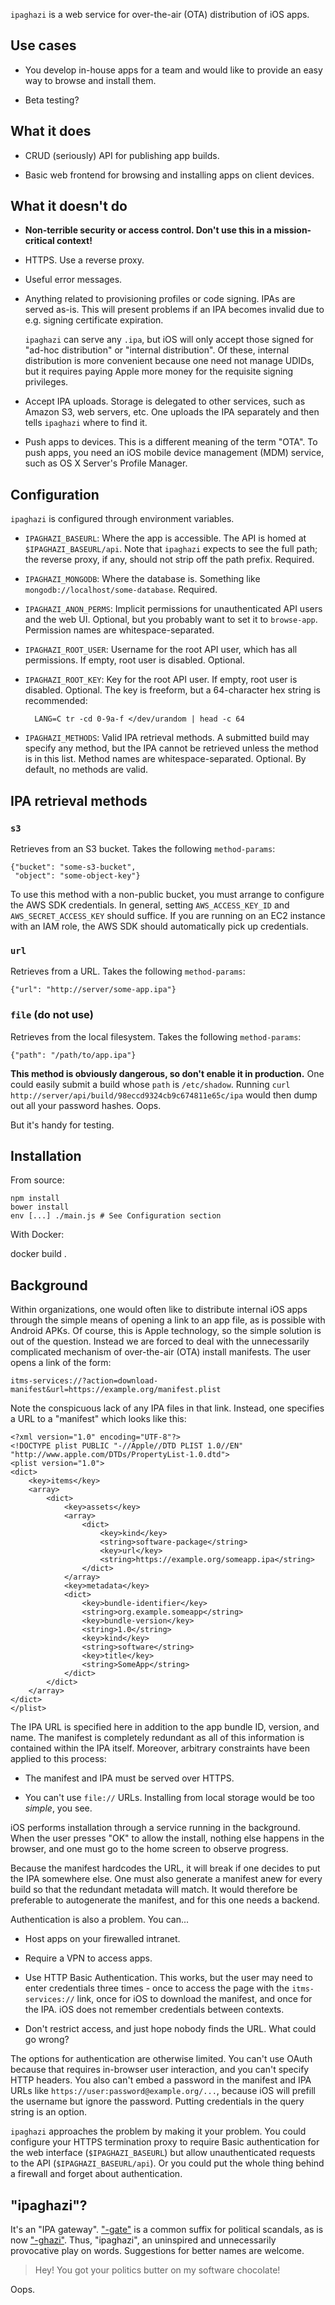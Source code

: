 `ipaghazi` is a web service for over-the-air (OTA) distribution of iOS apps.

## Use cases

- You develop in-house apps for a team and would like to provide an easy way to
  browse and install them.

- Beta testing?

## What it does

- CRUD (seriously) API for publishing app builds.

- Basic web frontend for browsing and installing apps on client devices.

## What it doesn't do

- **Non-terrible security or access control. Don't use this in a mission-critical
  context!**

- HTTPS. Use a reverse proxy.

- Useful error messages.

- Anything related to provisioning profiles or code signing. IPAs are served
  as-is. This will present problems if an IPA becomes invalid due to e.g.
  signing certificate expiration.

  `ipaghazi` can serve any `.ipa`, but iOS will only accept those signed for
  "ad-hoc distribution" or "internal distribution". Of these, internal
  distribution is more convenient because one need not manage UDIDs, but it
  requires paying Apple more money for the requisite signing privileges.

- Accept IPA uploads. Storage is delegated to other services, such as Amazon S3,
  web servers, etc. One uploads the IPA separately and then tells `ipaghazi`
  where to find it.

- Push apps to devices. This is a different meaning of the term "OTA". To push
  apps, you need an iOS mobile device management (MDM) service, such as OS X
  Server's Profile Manager.

## Configuration

`ipaghazi` is configured through environment variables.

- `IPAGHAZI_BASEURL`: Where the app is accessible. The API is homed at
  `$IPAGHAZI_BASEURL/api`. Note that `ipaghazi` expects to see the full path;
  the reverse proxy, if any, should not strip off the path prefix. Required.

- `IPAGHAZI_MONGODB`: Where the database is. Something like
  `mongodb://localhost/some-database`. Required.

- `IPAGHAZI_ANON_PERMS`: Implicit permissions for unauthenticated API users and
  the web UI. Optional, but you probably want to set it to `browse-app`.
  Permission names are whitespace-separated.

- `IPAGHAZI_ROOT_USER`: Username for the root API user, which has all
  permissions. If empty, root user is disabled. Optional.

- `IPAGHAZI_ROOT_KEY`: Key for the root API user. If empty, root user is
  disabled. Optional. The key is freeform, but a 64-character hex string is
  recommended:

        LANG=C tr -cd 0-9a-f </dev/urandom | head -c 64

- `IPAGHAZI_METHODS`: Valid IPA retrieval methods. A submitted build may specify
  any method, but the IPA cannot be retrieved unless the method is in this list.
  Method names are whitespace-separated. Optional. By default, no methods are
  valid.

## IPA retrieval methods

### `s3`

Retrieves from an S3 bucket. Takes the following `method-params`:

    {"bucket": "some-s3-bucket",
     "object": "some-object-key"}

To use this method with a non-public bucket, you must arrange to configure the
AWS SDK credentials. In general, setting `AWS_ACCESS_KEY_ID` and
`AWS_SECRET_ACCESS_KEY` should suffice. If you are running on an EC2 instance
with an IAM role, the AWS SDK should automatically pick up credentials.

### `url`

Retrieves from a URL. Takes the following `method-params`:

    {"url": "http://server/some-app.ipa"}

### `file` (do not use)

Retrieves from the local filesystem. Takes the following `method-params`:

    {"path": "/path/to/app.ipa"}

**This method is obviously dangerous, so don't enable it in production.** One
could easily submit a build whose `path` is `/etc/shadow`. Running `curl
http://server/api/build/98eccd9324cb9c674811e65c/ipa` would then dump out all
your password hashes. Oops.

But it's handy for testing.

## Installation

From source:

    npm install
    bower install
    env [...] ./main.js # See Configuration section

With Docker:

   docker build .

## Background

Within organizations, one would often like to distribute internal iOS apps
through the simple means of opening a link to an app file, as is possible with
Android APKs. Of course, this is Apple technology, so the simple solution is out
of the question. Instead we are forced to deal with the unnecessarily
complicated mechanism of over-the-air (OTA) install manifests. The user opens a
link of the form:

    itms-services://?action=download-manifest&url=https://example.org/manifest.plist

Note the conspicuous lack of any IPA files in that link. Instead, one specifies
a URL to a "manifest" which looks like this:

    <?xml version="1.0" encoding="UTF-8"?>
    <!DOCTYPE plist PUBLIC "-//Apple//DTD PLIST 1.0//EN" "http://www.apple.com/DTDs/PropertyList-1.0.dtd">
    <plist version="1.0">
    <dict>
        <key>items</key>
        <array>
            <dict>
                <key>assets</key>
                <array>
                    <dict>
                        <key>kind</key>
                        <string>software-package</string>
                        <key>url</key>
                        <string>https://example.org/someapp.ipa</string>
                    </dict>
                </array>
                <key>metadata</key>
                <dict>
                    <key>bundle-identifier</key>
                    <string>org.example.someapp</string>
                    <key>bundle-version</key>
                    <string>1.0</string>
                    <key>kind</key>
                    <string>software</string>
                    <key>title</key>
                    <string>SomeApp</string>
                </dict>
            </dict>
        </array>
    </dict>
    </plist>

The IPA URL is specified here in addition to the app bundle ID, version, and
name. The manifest is completely redundant as all of this information is
contained within the IPA itself. Moreover, arbitrary constraints have been
applied to this process:

- The manifest and IPA must be served over HTTPS.

- You can't use `file://` URLs. Installing from local storage would be too
  *simple*, you see.

iOS performs installation through a service running in the background. When the
user presses "OK" to allow the install, nothing else happens in the browser, and
one must go to the home screen to observe progress.

Because the manifest hardcodes the URL, it will break if one decides to put the
IPA somewhere else. One must also generate a manifest anew for every build so
that the redundant metadata will match. It would therefore be preferable to
autogenerate the manifest, and for this one needs a backend.

Authentication is also a problem. You can...

- Host apps on your firewalled intranet.

- Require a VPN to access apps.

- Use HTTP Basic Authentication. This works, but the user may need to enter
  credentials three times - once to access the page with the `itms-services://`
  link, once for iOS to download the manifest, and once for the IPA. iOS does
  not remember credentials between contexts.

- Don't restrict access, and just hope nobody finds the URL. What could go
  wrong?

The options for authentication are otherwise limited. You can't use OAuth
because that requires in-browser user interaction, and you can't specify HTTP
headers. You also can't embed a password in the manifest and IPA URLs like
`https://user:password@example.org/...`, because iOS will prefill the username
but ignore the password. Putting credentials in the query string is an option.

`ipaghazi` approaches the problem by making it your problem. You could configure
your HTTPS termination proxy to require Basic authentication for the web
interface (`$IPAGHAZI_BASEURL`) but allow unauthenticated requests to the API
(`$IPAGHAZI_BASEURL/api`). Or you could put the whole thing behind a firewall
and forget about authentication.

## "ipaghazi"?

It's an "IPA gateway".
["-gate"](https://en.wikipedia.org/wiki/Watergate_scandal) is a common suffix
for political scandals, as is now
["-ghazi"](https://en.wikipedia.org/wiki/2012_Benghazi_attack). Thus,
"ipaghazi", an uninspired and unnecessarily provocative play on words.
Suggestions for better names are welcome.

> Hey! You got your politics butter on my software chocolate!

Oops.
